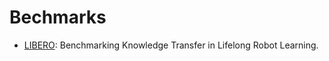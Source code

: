 # Bechmarks

- [LIBERO](https://github.com/Lifelong-Robot-Learning/LIBERO): Benchmarking Knowledge Transfer in Lifelong Robot Learning.
